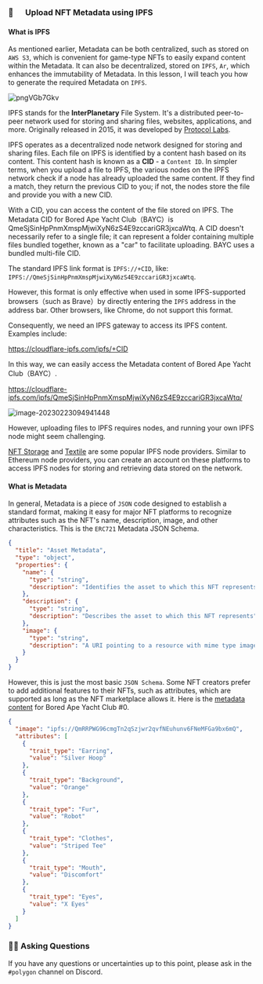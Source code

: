 ### 🤖 　 Upload NFT Metadata using IPFS

#### What is IPFS

As mentioned earlier, Metadata can be both centralized, such as stored on `AWS S3`, which is convenient for game-type NFTs to easily expand content within the Metadata. It can also be decentralized, stored on `IPFS`, `Ar`, which enhances the immutability of Metadata. In this lesson, I will teach you how to generate the required Metadata on `IPFS`.

![pngVGb7Gkv](/images/Polygon-Whitelist-NFT/section-3/3_1_1.png)

IPFS stands for the **InterPlanetary** File System. It's a distributed peer-to-peer network used for storing and sharing files, websites, applications, and more. Originally released in 2015, it was developed by [Protocol Labs](https://protocol.ai/).

IPFS operates as a decentralized node network designed for storing and sharing files. Each file on IPFS is identified by a content hash based on its content. This content hash is known as a **CID** - a `Content ID`. In simpler terms, when you upload a file to IPFS, the various nodes on the IPFS network check if a node has already uploaded the same content. If they find a match, they return the previous CID to you; if not, the nodes store the file and provide you with a new CID.

With a CID, you can access the content of the file stored on IPFS. The Metadata CID for Bored Ape Yacht Club（BAYC）is QmeSjSinHpPnmXmspMjwiXyN6zS4E9zccariGR3jxcaWtq. A CID doesn't necessarily refer to a single file; it can represent a folder containing multiple files bundled together, known as a "car" to facilitate uploading. BAYC uses a bundled multi-file CID.

The standard IPFS link format is `IPFS://+CID`, like: `IPFS://QmeSjSinHpPnmXmspMjwiXyN6zS4E9zccariGR3jxcaWtq`.

However, this format is only effective when used in some IPFS-supported browsers（such as Brave）by directly entering the `IPFS` address in the address bar. Other browsers, like Chrome, do not support this format.

Consequently, we need an IPFS gateway to access its IPFS content. Examples include:

https://cloudflare-ipfs.com/ipfs/+CID

In this way, we can easily access the Metadata content of Bored Ape Yacht Club（BAYC）.

https://cloudflare-ipfs.com/ipfs/QmeSjSinHpPnmXmspMjwiXyN6zS4E9zccariGR3jxcaWtq/

![image-20230223094941448](/images/Polygon-Whitelist-NFT/section-3/3_1_2.png)

However, uploading files to IPFS requires nodes, and running your own IPFS node might seem challenging.

[NFT Storage](https://nft.storage/) and [Textile](https://textile.io/) are some popular IPFS node providers. Similar to Ethereum node providers, you can create an account on these platforms to access IPFS nodes for storing and retrieving data stored on the network.

#### What is Metadata

In general, Metadata is a piece of `JSON` code designed to establish a standard format, making it easy for major NFT platforms to recognize attributes such as the NFT's name, description, image, and other characteristics. This is the `ERC721` Metadata JSON Schema.

```json
{
  "title": "Asset Metadata",
  "type": "object",
  "properties": {
    "name": {
      "type": "string",
      "description": "Identifies the asset to which this NFT represents"
    },
    "description": {
      "type": "string",
      "description": "Describes the asset to which this NFT represents"
    },
    "image": {
      "type": "string",
      "description": "A URI pointing to a resource with mime type image/* representing the asset to which this NFT represents. Consider making any images at a width between 320 and 1080 pixels and aspect ratio between 1.91:1 and 4:5 inclusive."
    }
  }
}
```

However, this is just the most basic `JSON Schema`. Some NFT creators prefer to add additional features to their NFTs, such as attributes, which are supported as long as the NFT marketplace allows it. Here is the [metadata content](https://cloudflare-ipfs.com/ipfs/QmeSjSinHpPnmXmspMjwiXyN6zS4E9zccariGR3jxcaWtq/0) for Bored Ape Yacht Club #0.

```json
{
  "image": "ipfs://QmRRPWG96cmgTn2qSzjwr2qvfNEuhunv6FNeMFGa9bx6mQ",
  "attributes": [
    {
      "trait_type": "Earring",
      "value": "Silver Hoop"
    },
    {
      "trait_type": "Background",
      "value": "Orange"
    },
    {
      "trait_type": "Fur",
      "value": "Robot"
    },
    {
      "trait_type": "Clothes",
      "value": "Striped Tee"
    },
    {
      "trait_type": "Mouth",
      "value": "Discomfort"
    },
    {
      "trait_type": "Eyes",
      "value": "X Eyes"
    }
  ]
}
```

### 🙋‍♂️ Asking Questions

If you have any questions or uncertainties up to this point, please ask in the `#polygon` channel on Discord.
